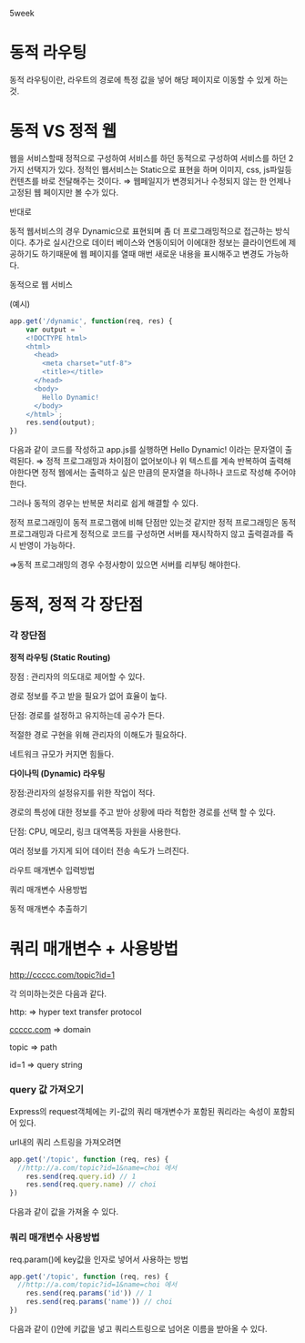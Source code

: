 5week




# 동적 라우팅


동적 라우팅이란, 라우트의 경로에 특정 값을 넣어 해당 페이지로 이동할 수 있게 하는 것.



# 동적 VS 정적 웹


웹을 서비스할때 정적으로 구성하여 서비스를 하던 동적으로 구성하여 서비스를 하던 2가지 선택지가 있다. 정적인 웹서비스는 Static으로 표현을 하며  이미지, css, js파일등 컨텐츠를 바로 전달해주는 것이다. ⇒ 웹페일지가 변경되거나 수정되지 않는 한 언제나 고정된 웹 페이지만 볼 수가 있다.

반대로

동적 웹서비스의 경우 Dynamic으로 표현되며 좀 더 프로그래밍적으로 접근하는 방식이다. 추가로 실시간으로 데이터 베이스와 연동이되어 이에대한 정보는 클라이언트에 제공하기도 하기때문에 웹 페이지를 열때 매번 새로운 내용을 표시해주고 변경도 가능하다.

동적으로 웹 서비스

(예시)

```jsx
app.get('/dynamic', function(req, res) {
    var output = `
    <!DOCTYPE html>
    <html>
      <head>
        <meta charset="utf-8">
        <title></title>
      </head>
      <body>
        Hello Dynamic!
      </body>
    </html>`;
    res.send(output);
})
```

다음과 같이 코드를 작성하고 app.js를 실행하면 Hello Dynamic! 이라는 문자열이 출력된다. ⇒ 정적 프로그래밍과 차이점이 없어보이나 위 텍스트를 계속 반복하여 출력해야한다면 정적 웹에서는 출력하고 싶은 만큼의 문자열을 하나하나 코드로 작성해 주어야 한다.

그러나 동적의 경우는 반복문 처리로 쉽게 해결할 수 있다.

정적 프로그래밍이 동적 프로그램에 비해 단점만 있는것 같지만 정적 프로그래밍은 동적 프로그래밍과 다르게 정적으로 코드를 구성하면 서버를 재시작하지 않고 출력결과를 즉시 반영이 가능하다.

⇒동적 프로그래밍의 경우 수정사항이 있으면 서버를 리부팅 해야한다.



# 동적, 정적 각 장단점

### 각 장단점

**정적 라우팅 (Static Routing)**

장점 : 관리자의 의도대로 제어할 수 있다. 

경로 정보를 주고 받을 필요가 없어 효율이 높다.

단점: 경로를 설정하고 유지하는데 공수가 든다.

적절한 경로 구현을 위해 관리자의 이해도가 필요하다.

네트워크 규모가 커지면 힘들다.




**다이나믹 (Dynamic) 라우팅**

장점:관리자의 설정유지를 위한 작업이 적다.

경로의 특성에 대한 정보를 주고 받아 상황에 따라 적합한 경로를 선택 할 수 있다.

단점: CPU, 메모리, 링크 대역폭등 자원을 사용한다. 

여러 정보를 가지게 되어 데이터 전송 속도가 느려진다.

라우트 매개변수 입력방법

쿼리 매개변수 사용방법

동적 매개변수 추출하기




# 쿼리 매개변수 + 사용방법

http://ccccc.com/topic?id=1

각 의미하는것은 다음과 같다.

http: ⇒ hyper text transfer protocol

[ccccc.com](http://ccccc.com) ⇒ domain

topic ⇒ path

id=1 ⇒ query string




### query 값 가져오기

Express의 request객체에는 키-값의 쿼리 매개변수가 포함된 쿼리라는 속성이 포함되어 있다.

url내의 쿼리 스트링을 가져오려면

```jsx
app.get('/topic', function (req, res) {
  //http://a.com/topic?id=1&name=choi 에서
	res.send(req.query.id) // 1
  	res.send(req.query.name) // choi
})
```

다음과 같이 값을 가져올 수 있다.



### 쿼리 매개변수 사용방법

req.param()에 key값을 인자로 넣어서 사용하는 방법

```jsx
app.get('/topic', function (req, res) {
  //http://a.com/topic?id=1&name=choi 에서
	res.send(req.params('id')) // 1
  	res.send(req.params('name')) // choi
})
```

다음과 같이 ()안에 키값을 넣고 쿼리스트링으로 넘어온 이름을 받아올 수 있다.